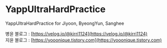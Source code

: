 # YappUltraHardPractice
YappUltraHardPractice for Jiyoon, ByeongYun, Sanghee

병윤 블로그 : [https://velog.io/@kirri1124](https://velog.io/@kirri1124)  
지윤 블로그 : [https://yooonique.tistory.com](https://yooonique.tistory.com)  
